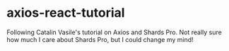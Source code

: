 # axios-react-tutorial
Following Catalin Vasile's tutorial on Axios and Shards Pro.  Not really sure how much I care about Shards Pro, but I could change my mind!
